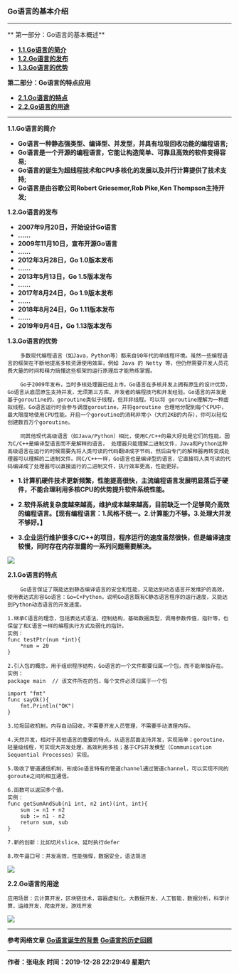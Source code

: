 ### Go语言的基本介绍

---
** 第一部分：Go语言的基本概述**
- **<a href="#1.1">1.1.Go语言的简介</a>**
- **<a href="#1.2">1.2.Go语言的发布</a>**
- **<a href="#1.3">1.3.Go语言的优势</a>**

**第二部分：Go语言的特点应用**
- **<a href="#2.1">2.1.Go语言的特点</a>**
- **<a href="#2.2">2.2.Go语言的用途</a>**

---
**<a id="1.1">1.1.Go语言的简介</a>**
- **Go语言一种静态强类型、编译型、并发型，并具有垃圾回收功能的编程语言;**
- **Go语言是一个开源的编程语言，它能让构造简单、可靠且高效的软件变得容易;**
- **Go语言的诞生为超线程技术和CPU多核化的发展以及并行计算提供了技术支持;**
- **Go语言是由谷歌公司Robert Griesemer,Rob Pike,Ken Thompson主持开发;**


**<a id="1.2">1.2.Go语言的发布</a>**
- **2007年9月20日，开始设计Go语言**
- **......**
- **2009年11月10日，宣布开源Go语言**
- **......**
- **2012年3月28日，Go 1.0版本发布**
- **......**
- **2013年5月13日，Go 1.5版本发布**
- **......**
- **2017年8月24日，Go 1.9版本发布**
- **......**
- **2018年8月24日，Go 1.11版本发布**
- **......**
- **2019年9月4日，Go 1.13版本发布**

**<a id="1.3">1.3.Go语言的优势</a>**

```
	多数现代编程语言（如Java，Python等）都来自90年代的单线程环境。虽然一些编程语言的框架在不断地提高多核资源使用效率，例如 Java 的 Netty 等，但仍然需要开发人员花费大量的时间和精力搞懂这些框架的运行原理后才能熟练掌握。
```
```
	Go于2009年发布，当时多核处理器已经上市。Go语言在多核并发上拥有原生的设计优势，Go语言从底层原生支持并发，无须第三方库、开发者的编程技巧和开发经验。Go语言的并发是基于goroutine的，goroutine类似于线程，但并非线程。可以将 goroutine理解为一种虚拟线程。Go语言运行时会参与调度goroutine，并将goroutine 合理地分配到每个CPU中，最大限度地使用CPU性能。开启一个goroutine的消耗非常小（大约2KB的内存），你可以轻松创建数百万个goroutine。
```
```
	同其他现代高级语言（如Java/Python）相比，使用C/C++的最大好处是它们的性能。因为C/C++是编译型语言而不是解释的语言。 处理器只能理解二进制文件，Java和Python这种高级语言在运行的时候需要先将人类可读的代码翻译成字节码，然后由专门的解释器再转变成处理器可以理解的二进制文件。同C/C++一样，Go语言也是编译型的语言，它直接将人类可读的代码编译成了处理器可以直接运行的二进制文件，执行效率更高，性能更好。
```

- **1.计算机硬件技术更新频繁，性能提高很快，主流编程语言发展明显落后于硬件，不能合理利用多核CPU的优势提升软件系统性能。**

- **2.软件系统复杂度越来越高，维护成本越来越高，目前缺乏一个足够简介高效的编程语言。【现有编程语言：1.风格不统一。2.计算能力不够。3.处理大并发不够好。】**

- **3.企业运行维护很多C/C++的项目，程序运行的速度虽然很快，但是编译速度较慢，同时存在内存泄露的一系列问题需要解决。**

![](https://www.showdoc.cc/server/api/common/visitfile/sign/9c2fb8857fc40a8a81fda78633634430?showdoc=.jpg)

**<a id="2.1">2.1.Go语言的特点</a>**
```
	Go语言保证了既能达到静态编译语言的安全和性能，又能达到动态语言开发维护的高效，使用表达式形容Go语言：Go=C+Python，说明Go语言既有C静态语言程序的运行速度，又能达到Python动态语言的开发速度。
```

```
1.继承C语言的理念，包括表达式语法，控制结构，基础数据类型，调用参数传值，指针等，也保留了和C语言一样的编程执行方式及弱化的指针。
实例：
func testPtr(num *int){
	*num = 20
}
```
```
2.引入包的概念，用于组织程序结构，Go语言的一个文件都要归属一个包，而不能单独存在。
实例：
package main  // 该文件所在的包，每个文件必须归属于一个包

import "fmt"
func sayOk(){
	fmt.Println("OK")
}
```
```
3.垃圾回收机制，内存自动回收，不需要开发人员管理，不需要手动清理内存。
```
```
4.天然并发，相对于其他语言的重要的特点，从语言层面支持并发，实现简单；goroutine，轻量级线程，可实现大并发处理，高效利用多核；基于CPS并发模型（Communication Sequential Processes）实现。
```
```
5.吸收了管道通信机制，形成Go语言特有的管道channel通过管道channel，可以实现不同的goroute之间的相互通信。
```
```
6.函数可以返回多个值。
实例：
func getSumAndSub(n1 int, n2 int)(int, int){
	sum := n1 + n2
	sub := n1 - n2
	return sum, sub
}
```
```
7.新的创新：比如切片slice、延时执行defer
```
```
8.吹牛逼口号：并发高效，性能强悍，数据安全，语法简洁
```
![](https://www.showdoc.cc/server/api/common/visitfile/sign/dee42daa9f2c330737275186d628491c?showdoc=.jpg)

**<a id="2.2">2.2.Go语言的用途</a>**
```
应用场景：云计算开发，区块链技术，容器虚拟化，⼤数据开发，人工智能，数据分析，科学计算，运维开发，爬虫开发，游戏开发
```
![](https://www.showdoc.cc/server/api/common/visitfile/sign/130c78484fc5b3831877dbb29d36e24a?showdoc=.jpg)

---
**参考网络文章**
[**Go语言诞生的背景**](https://www.liwenzhou.com/posts/Go/about_golang/)
[**Go语言的历史回顾**](https://www.infoq.cn/article/kX69fGExcjEeCzz6Crie)

---
**作者：张电永**
**时间：2019-12-28 22:29:49 星期六**